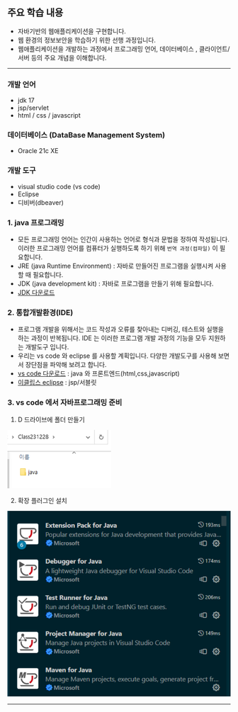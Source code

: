 ## 주요 학습 내용

 * 자바기반의 웹애플리케이션을 구현합니다.
 * 웹 환경의 정보보안을 학습하기 위한 선행 과정입니다.
 * 웹애플리케이션을 개발하는 과정에서 프로그래밍 언어, 데이터베이스 , 클라이언트/서버 등의 주요 개념을 이해합니다.
 
 <hr/>
 
### 개발 언어
* jdk 17
* jsp/servlet
* html / css / javascript

### 데이터베이스 (DataBase Management System)
* Oracle 21c XE

### 개발 도구
* visual studio code (vs code)
* Eclipse
* 디비버(dbeaver)


### 1. java 프로그래밍 

- 모든 프로그래밍 언어는 인간이 사용하는 언어로 형식과 문법을 정하여 작성됩니다. 이러한 프로그래밍 언어를 컴퓨터가 실행하도록 하기 위해 `번역 과정(컴파일)` 이 필요합니다.
- JRE (java Runtime Environment) : 자바로 만들어진 프로그램을 실행시켜 사용할 때 필요합니다.
- JDK (java development kit) : 자바로 프로그램을 만들기 위해 필요합니다.
- [JDK 다운로드](https://www.oracle.com/java/technologies/downloads/#jdk17-windows)


### 2. 통합개발환경(IDE) 

- 프로그램 개발을 위해서는 코드 작성과 오류를 찾아내는 디버깅, 테스트와 실행을 하는 과정이 반복됩니다. IDE 는 이러한 프로그램 개발 과정의 기능을 모두 지원하는 개발도구 입니다.
- 우리는 vs code 와 eclipse 를 사용할 계획입니다. 다양한 개발도구를 사용해 보면서 장단점을 파악해 보려고 합니다.
- [vs code 다운로드](https://code.visualstudio.com/download) : java 와 프론트엔드(html,css,javascript) 
- [이클립스 eclipse](https://www.eclipse.org/downloads/packages/release/2023-03/r) : jsp/서블릿


### 3. vs code 에서 자바프로그래밍 준비

1)  D 드라이브에 폴더 만들기

![Alt text](docs/images/20231224_103322.png)
    
2)  확장 플러그인 설치

![Alt text](docs/images/20231224_102717.png)

<hr>

